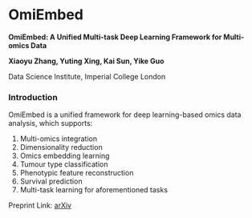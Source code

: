 # OmiEmbed

**OmiEmbed: A Unified Multi-task Deep Learning Framework for Multi-omics Data**

**Xiaoyu Zhang, Yuting Xing, Kai Sun, Yike Guo**

Data Science Institute, Imperial College London

### Introduction

OmiEmbed is a unified framework for deep learning-based omics data analysis, which supports:

1. Multi-omics integration
2. Dimensionality reduction
3. Omics embedding learning
4. Tumour type classification
5. Phenotypic feature reconstruction
6. Survival prediction
7. Multi-task learning for aforementioned tasks

Preprint Link: [arXiv](https://arxiv.org/abs/2102.02669)

